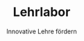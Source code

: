 ---
title: "Lehrlabor"
subtitle: "Innovative Lehre fördern"
# text: "Das Data Literacy Lehrlabor, später Cross-Disciplinary Teaching Lab (CDTL), unterstützt innovative Lehrprojekte für bis zu zwölf Monate – sowohl fachübergreifend als auch fachspezifisch oder transferorientiert. Ziel ist es, Freiräume für die Weiterentwicklung von Lehrideen zu schaffen, Data Literacy als Schlüsselkompetenz in Curricula zu verankern und durch Erfahrungsaustausch eine lebendige Community of Practice aufzubauen."
text: |
    Am Ende seiner Förderung kann das DDLitLab auf die erfolgreiche Realisierung einer wegweisenden Maßnahme zurückblicken: In den ersten beiden jeweils einjährigen Förderrunden wurden insgesamt 35 innovative Lehrprojekte unterstützt, die sich auf alle Fakultäten der Universität verteilten. In diesen Projekten wurden digitale und hybride Lehrinnovationen mit einem starken Fokus auf Data Literacy entwickelt, sei es in fachübergreifenden Kursen, fachspezifischen Modulen oder transferorientierten Formaten. Die Maßnahme verfolgte das Ziel, Data Literacy als eine Schlüsselkompetenz nachhaltig in die Curricula zu integrieren und Lehrenden Freiraum zu schaffen, ihre kreativen Lehrideen methodisch fundiert umzusetzen.
 
    Mit der dritten Förderrunde wurde die Maßnahme zum Wintersemester 2024/2025 in enger Verbindung mit dem Hub of Computing & Data Science (HCDS) weiterentwickelt: Der Data Literacy Lehrlabor‑Ansatz wurde zum Cross‑Disciplinary Teaching Lab (CDTL), im Rahmen derer 10 Initiativen gefördert wurden. Diese Verbindung ermöglicht eine noch stärkere interdisziplinäre Kooperation und technikdidaktische Weiterentwicklung durch die Integration in das Studienökosystem „Data Literacy Education“. Über alle drei Förderrunden hinweg – mit 14 Lehrlaborprojekten in der ersten Runde, 21 in der zweiten sowie 10 CDTLs in der dritten – entstand so eine beeindruckende Vielfalt an 45 innovativen Lehrinitiativen, die Data Literacy sowohl fachspezifisch als auch interdisziplinär in der Lehre verankern.
filter1: "Spotlights"
filter2: "Runde 1"
filter3: "Runde 2"
filter4: "Runde 3 (CDTL)"
# layout: list
layout: "lehrlabor"
---
